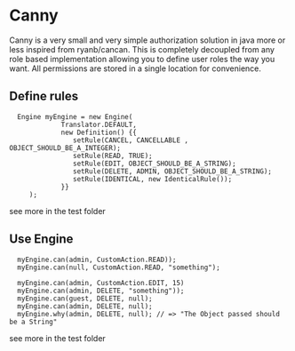 Canny
=====

Canny is a very small and very simple authorization solution in java more or less inspired from ryanb/cancan.
This is completely decoupled from any role based implementation allowing you to define user roles the way you want. All permissions are stored in a single location for convenience.

Define rules
------------
      Engine myEngine = new Engine(
                 Translator.DEFAULT,
                 new Definition() {{
                    setRule(CANCEL, CANCELLABLE , OBJECT_SHOULD_BE_A_INTEGER);
                    setRule(READ, TRUE);
                    setRule(EDIT, OBJECT_SHOULD_BE_A_STRING);
                    setRule(DELETE, ADMIN, OBJECT_SHOULD_BE_A_STRING);
                    setRule(IDENTICAL, new IdenticalRule());
                 }}
         );
see more in the test folder

Use Engine
----------

      myEngine.can(admin, CustomAction.READ)); 
      myEngine.can(null, CustomAction.READ, "something");

      myEngine.can(admin, CustomAction.EDIT, 15)
      myEngine.can(admin, DELETE, "something"));
      myEngine.can(guest, DELETE, null);
      myEngine.can(admin, DELETE, null);
      myEngine.why(admin, DELETE, null); // => "The Object passed should be a String"

see more in the test folder
